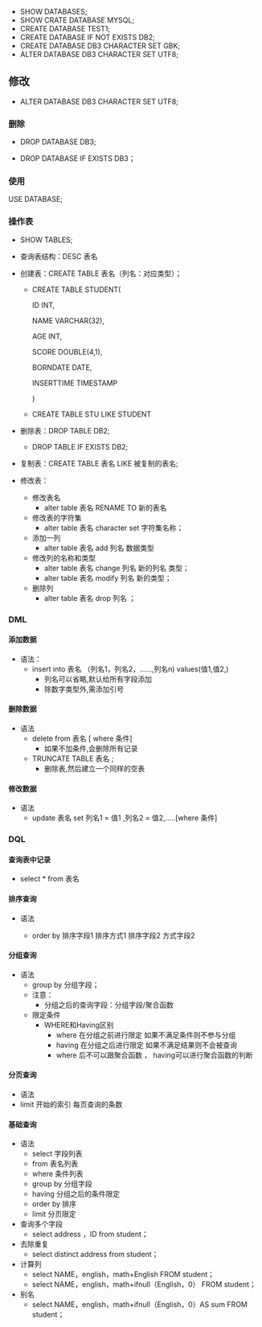 - SHOW DATABASES;
- SHOW CRATE DATABASE MYSQL;
- CREATE DATABASE TEST1;
- CREATE DATABASE IF NOT EXISTS DB2;
- CREATE DATABASE DB3 CHARACTER SET GBK;
- ALTER DATABASE DB3 CHARACTER SET UTF8;

## 修改

- ALTER DATABASE DB3 CHARACTER SET UTF8;

### 删除

- DROP DATABASE DB3;

- DROP DATABASE IF EXISTS DB3；

### 使用

USE DATABASE;

  

### 操作表

- SHOW TABLES;

- 查询表结构：DESC 表名

- 创建表：CREATE  TABLE 表名（列名：对应类型）；

  - CREATE TABLE STUDENT(

    ID INT,

    NAME VARCHAR(32),

    AGE INT,

    SCORE DOUBLE(4,1),

    BORNDATE DATE,

    INSERTTIME TIMESTAMP

    )

  - CREATE TABLE STU LIKE STUDENT

- 删除表：DROP TABLE DB2;

  - DROP TABLE IF EXISTS DB2;

- 复制表：CREATE TABLE 表名 LIKE 被复制的表名;

- 修改表：

  - 修改表名
    - alter table 表名 RENAME TO 新的表名
  - 修改表的字符集
    - alter table 表名 character set 字符集名称；
  - 添加一列
    - alter table 表名 add 列名 数据类型
  - 修改列的名称和类型
    - alter table 表名 change 列名 新的列名 类型；
    - alter table 表名 modify 列名 新的类型；
  - 删除列
    - alter table 表名 drop 列名 ；




### DML

#### 添加数据

- 语法：
  - insert into 表名 （列名1，列名2，......,列名n) values(值1,值2,)
    - 列名可以省略,默认给所有字段添加
    - 除数字类型外,需添加引号

#### 删除数据

- 语法
  - delete from 表名 [ where 条件]
    - 如果不加条件,会删除所有记录
  - TRUNCATE TABLE 表名 ;
    - 删除表,然后建立一个同样的空表

#### 修改数据

- 语法
  - update 表名 set  列名1 = 值1 ,列名2 = 值2,.....[where 条件]



### DQL

#### 查询表中记录

- select * from 表名

#### 排序查询

- 语法

  - order by 排序字段1 排序方式1 排序字段2 方式字段2

#### 分组查询

- 语法
  - group by 分组字段；
  - 注意：
    - 分组之后的查询字段：分组字段/聚合函数
  - 限定条件
    - WHERE和Having区别
      - where 在分组之前进行限定 如果不满足条件则不参与分组
      - having 在分组之后进行限定 如果不满足结果则不会被查询
      - where 后不可以跟聚合函数 ， having可以进行聚合函数的判断

#### 分页查询



-  语法
  - limit 开始的索引 每页查询的条数



#### 基础查询

- 语法
  - select 字段列表
  - from 表名列表
  - where 条件列表
  - group by 分组字段
  - having 分组之后的条件限定
  - order by 排序
  - limit 分页限定
- 查询多个字段
  - select address ，ID from student；
- 去除重复
  - select distinct address from student；
- 计算列
  - select NAME，english，math+English FROM student；
  - select NAME，english，math+ifnull（English，0） FROM student；
- 别名
  - select NAME，english，math+ifnull（English，0）AS sum FROM student；

